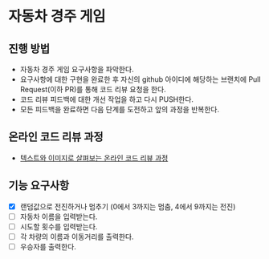 # 자동차 경주 게임
## 진행 방법
* 자동차 경주 게임 요구사항을 파악한다.
* 요구사항에 대한 구현을 완료한 후 자신의 github 아이디에 해당하는 브랜치에 Pull Request(이하 PR)를 통해 코드 리뷰 요청을 한다.
* 코드 리뷰 피드백에 대한 개선 작업을 하고 다시 PUSH한다.
* 모든 피드백을 완료하면 다음 단계를 도전하고 앞의 과정을 반복한다.

## 온라인 코드 리뷰 과정
* [텍스트와 이미지로 살펴보는 온라인 코드 리뷰 과정](https://github.com/next-step/nextstep-docs/tree/master/codereview)

## 기능 요구사항
- [x] 랜덤값으로 전진하거나 멈추기 (0에서 3까지는 멈춤, 4에서 9까지는 전진)
- [ ] 자동차 이름을 입력받는다.
- [ ] 시도할 횟수를 입력받는다.
- [ ] 각 차량의 이름과 이동거리를 출력한다.
- [ ] 우승자를 출력한다.

